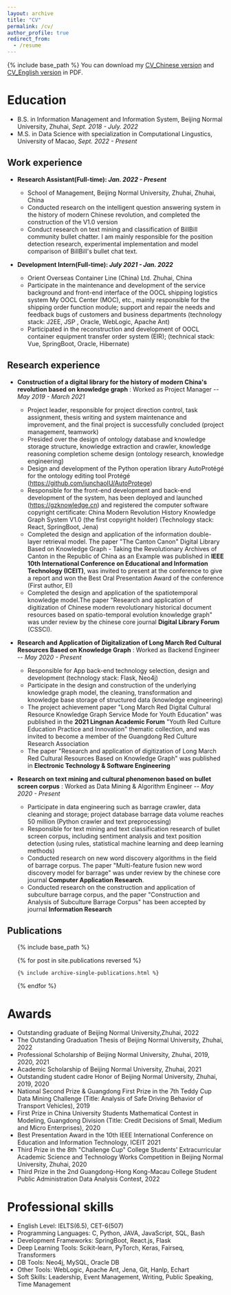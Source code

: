 ```yaml
---
layout: archive
title: "CV"
permalink: /cv/
author_profile: true
redirect_from:
  - /resume
---
```


{% include base_path %}
You can download my [CV_Chinese version](../files/WU_Junchao_CV_ZH.pdf) and [CV_English version](../files/WU_Junchao_CV_EN.pdf) in PDF.

Education
======
* B.S. in Information Management and Information System, Beijing Normal University, Zhuhai, *Sept. 2018 - July. 2022*
* M.S. in Data Science with specialization in Computational Lingustics, University of Macao, *Sept. 2022 - Present*


## Work experience
<!-- ====== -->
* **Research Assistant(Full-time): *Jan. 2022 - Present***
  * School of Management, Beijing Normal University, Zhuhai, Zhuhai, China
  * Conducted research on the intelligent question answering system in the history of modern Chinese revolution, and completed the construction of the V1.0 version
  * Conduct research on text mining and classification of BillBill community bullet chatter. I am mainly responsible for the position detection research, experimental implementation and model comparison of BillBill's bullet chat text.

* **Development Intern(Full-time): *July 2021 - Jan. 2022***
  * Orient Overseas Container Line (China) Ltd. Zhuhai, China
  * Participate in the maintenance and development of the service background and front-end interface of the OOCL shipping logistics system My OOCL Center (MOC), etc., mainly responsible for the shipping order function module; support and repair the needs and feedback bugs of customers and business departments (technology stack: J2EE, JSP , Oracle, WebLogic, Apache Ant)
  * Participated in the reconstruction and development of OOCL container equipment transfer order system (EIR); (technical stack: Vue, SpringBoot, Oracle, Hibernate)


## Research experience
<!-- ====== -->
* **Construction of a digital library for the history of modern China's revolution based on knowledge graph** : Worked as Project Manager -- *May 2019 - March 2021*
  * Project leader, responsible for project direction control, task assignment, thesis writing and system maintenance and improvement, and the final project is successfully concluded (project management, teamwork)
  * Presided over the design of ontology database and knowledge storage structure, knowledge extraction and crawler, knowledge reasoning completion scheme design (ontology research, knowledge engineering)
  * Design and development of the Python operation library AutoProtégé for the ontology editing tool Protégé (https://github.com/junchaoIU/AutoProtege)
  * Responsible for the front-end development and back-end development of the system, has been deployed and launched (https://gzknowledge.cn) and registered the computer software copyright certificate: China Modern Revolution History Knowledge Graph System V1.0 (the first copyright holder) (Technology stack: React, SpringBoot, Jena)
  * Completed the design and application of the information double-layer retrieval model. The paper "The Canton Canon" Digital Library Based on Knowledge Graph - Taking the Revolutionary Archives of Canton in the Republic of China as an Example was published in **IEEE 10th International Conference on Educational and Information Technology (ICEIT)**, was invited to present at the conference to give a report and won the Best Oral Presentation Award of the conference (First author, EI)
  * Completed the design and application of the spatiotemporal knowledge model.The paper "Research and application of digitization of Chinese modern revolutionary historical document resources based on spatio-temporal evolution knowledge graph" was under review by the chinese core journal **Digital Library Forum** (CSSCI). 

* **Research and Application of Digitalization of Long March Red Cultural Resources Based on Knowledge Graph** : Worked as Backend Engineer -- *May 2020 - Present*
  * Responsible for App back-end technology selection, design and development (technology stack: Flask, Neo4j)
  * Participate in the design and construction of the underlying knowledge graph model, the cleaning, transformation and knowledge base storage of structured data (knowledge engineering)
  * The project achievement paper "Long March Red Digital Cultural Resource Knowledge Graph Service Mode for Youth Education" was published in the **2021 Lingnan Academic Forum** "Youth Red Culture Education Practice and Innovation" thematic collection, and was invited to become a member of the Guangdong Red Culture Research Association
  * The paper "Research and application of digitization of Long March Red Cultural Resources Based on Knowledge Graph" was published in **Electronic Technology & Software Engineering**   

* **Research on text mining and cultural phenomenon based on bullet screen corpus** : Worked as Data Mining & Algorithm Engineer -- *May 2020 - Present*
  * Participate in data engineering such as barrage crawler, data cleaning and storage; project database barrage data volume reaches 50 million (Python crawler and text preprocessing)
  * Responsible for text mining and text classification research of bullet screen corpus, including sentiment analysis and text position detection (using rules, statistical machine learning and deep learning methods)
  * Conducted research on new word discovery algorithms in the field of barrage corpus. The paper "Multi-feature fusion new word discovery model for barrage" was under review by the chinese core journal **Computer Application Research**. 
  * Conducted research on the construction and application of subculture barrage corpus, and the paper "Construction and Analysis of Subculture Barrage Corpus" has been accepted by journal **Information Research**
  

## Publications

<!-- ====== -->

  <ul>{% include base_path %}</ul>

  <ul>{% for post in site.publications reversed %}

    {% include archive-single-publications.html %}

  {% endfor %}</ul>


Awards
======
- Outstanding graduate of Beijing Normal University,Zhuhai, 2022
- The Outstanding Graduation Thesis of Beijing Normal University, Zhuhai, 2022
- Professional Scholarship of Beijing Normal University, Zhuhai, 2019, 2020, 2021
- Academic Scholarship of Beijing Normal University, Zhuhai, 2021
- Outstanding student cadre Honor of Beijing Normal University, Zhuhai, 2019, 2020
- National Second Prize & Guangdong First Prize in the 7th Teddy Cup Data Mining Challenge (Title: Analysis of Safe Driving Behavior of Transport Vehicles), 2019
- First Prize in China University Students Mathematical Contest in Modeling, Guangdong Division (Title: Credit Decisions of Small, Medium and Micro Enterprises), 2020
- Best Presentation Award in the 10th IEEE International Conference on Education and Information Technology, ICEIT 2021
- Third Prize in the 8th "Challenge Cup" College Students' Extracurricular Academic Science and Technology Works Competition in Beijing Normal University, Zhuhai, 2020
- Third Prize in the 2nd Guangdong-Hong Kong-Macau College Student Public Administration Data Analysis Contest, 2022

Professional skills
======
* English Level: IELTS(6.5), CET-6(507)
* Programming Languages: C, Python, JAVA, JavaScript, SQL, Bash
* Development Frameworks: SpringBoot, React.js, Flask
* Deep Learning Tools: Scikit-learn, PyTorch, Keras, Fairseq, Transformers
* DB Tools: Neo4j, MySQL, Oracle DB
* Other Tools: WebLogic, Apache Ant, Jena, Git, Hanlp, Echart
* Soft Skills: Leadership, Event Management, Writing, Public Speaking, Time Management

